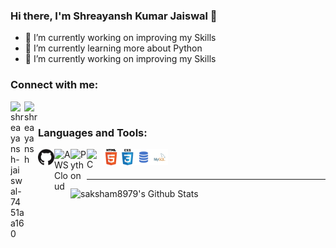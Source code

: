 ### Hi there, I'm Shreayansh Kumar Jaiswal 👋

<!--
**shreayansh/shreayansh** is a ✨ _special_ ✨ repository because its `README.md` (this file) appears on your GitHub profile.
-->

- 🔭 I’m currently working on improving my Skills
- 🌱 I’m currently learning more about Python
- 🔭 I’m currently working on improving my Skills
<!-- - ⚡ Fun fact: ... -->

### Connect with me:

<a href="https://www.linkedin.com/in/shreayansh-jaiswal-7451aa160/" target="_blank">
  <img align="left" alt="shreayansh-jaiswal-7451aa160" | Linkedin" title="LinkedIn" width="22px" src="https://cdn.jsdelivr.net/npm/simple-icons@v3/icons/linkedin.svg"> 
</a>
                                                                                                                                      
<a href="https://www.hackerrank.com/shreayansh" target="_blank">
  <img align="left" alt="shreayansh" | HackerRank" title="HackerRank" width="22px" src="https://cdn.jsdelivr.net/npm/simple-icons@v3/icons/hackerrank.svg"> 
</a>

<br />

### Languages and Tools:

<img align="left" alt="GitHub" title="Github" width="26px" src="https://raw.githubusercontent.com/github/explore/78df643247d429f6cc873026c0622819ad797942/topics/github/github.png" />

<img align="left" alt="AWS Cloud" title="AWS Cloud" width="26px" src="https://p.kindpng.com/picc/s/152-1522129_how-to-manage-and-automate-aws-ebs-snapshots.png" />

<img align="left" alt="Python" title="Pyhton" width="26px" src="https://img.icons8.com/color/48/000000/python.png" />

<img align="left" alt="C" title="C" width="26px" src="https://f0.pngfuel.com/png/120/705/c-logo-png-clip-art.png"/>

<img align="left" alt="HTML5" title="HTML5" width="26px" src="https://raw.githubusercontent.com/github/explore/80688e429a7d4ef2fca1e82350fe8e3517d3494d/topics/html/html.png" />

<img align="left" alt="CSS3" title="CSS3" width="26px" src="https://raw.githubusercontent.com/github/explore/80688e429a7d4ef2fca1e82350fe8e3517d3494d/topics/css/css.png" />

<img align="left" alt="SQL" title="SQL" width="26px" src="https://raw.githubusercontent.com/github/explore/80688e429a7d4ef2fca1e82350fe8e3517d3494d/topics/sql/sql.png" />

<img align="left" alt="MySQL" title="MySQL" width="26px" src="https://raw.githubusercontent.com/github/explore/80688e429a7d4ef2fca1e82350fe8e3517d3494d/topics/mysql/mysql.png" />

<br /><br />

---
<img align="left" alt="saksham8979's Github Stats" src="https://github-readme-stats.vercel.app/api?username=shreayansh&show_icons=true&hide_border=true&count_private=true&hide=prs,issues&theme=gruvbox" />
